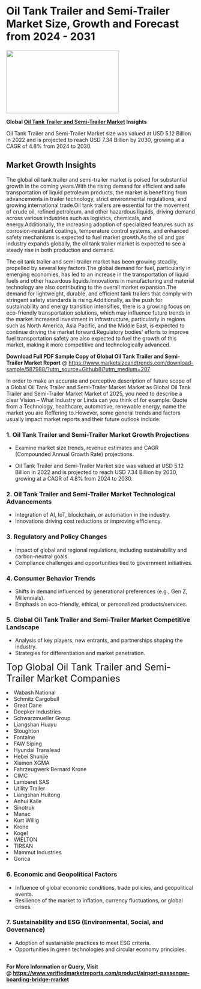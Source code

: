 <H1>Oil Tank Trailer and Semi-Trailer Market Size, Growth and Forecast from 2024 - 2031</H1><img class="aligncenter size-medium wp-image-584254" src="https://thirdeyenews.in/wp-content/uploads/2024/09/Global-Market-Research-300x168.jpeg" alt="" width="300" height="168" /><p><strong>Global&nbsp;<a href="https://www.marketsizeandtrends.com/download-sample/587988/?utm_source=Github8j?utm_medium=207">Oil Tank Trailer and Semi-Trailer Market</a> Insights</strong></p><p>Oil Tank Trailer and Semi-Trailer Market size was valued at USD 5.12 Billion in 2022 and is projected to reach USD 7.34 Billion by 2030, growing at a CAGR of 4.8% from 2024 to 2030.</p><p><h2>Market Growth Insights</h2> <p>The global oil tank trailer and semi-trailer market is poised for substantial growth in the coming years.With the rising demand for efficient and safe transportation of liquid petroleum products, the market is benefiting from advancements in trailer technology, strict environmental regulations, and growing international trade.Oil tank trailers are essential for the movement of crude oil, refined petroleum, and other hazardous liquids, driving demand across various industries such as logistics, chemicals, and energy.Additionally, the increasing adoption of specialized features such as corrosion-resistant coatings, temperature control systems, and enhanced safety mechanisms is expected to fuel market growth.As the oil and gas industry expands globally, the oil tank trailer market is expected to see a steady rise in both production and demand.</p> <p>The oil tank trailer and semi-trailer market has been growing steadily, propelled by several key factors.The global demand for fuel, particularly in emerging economies, has led to an increase in the transportation of liquid fuels and other hazardous liquids.Innovations in manufacturing and material technology are also contributing to the overall market expansion.The demand for lightweight, durable, and efficient tank trailers that comply with stringent safety standards is rising.Additionally, as the push for sustainability and energy transition intensifies, there is a growing focus on eco-friendly transportation solutions, which may influence future trends in the market.Increased investment in infrastructure, particularly in regions such as North America, Asia Pacific, and the Middle East, is expected to continue driving the market forward.Regulatory bodies' efforts to improve fuel transportation safety are also expected to fuel the growth of this market, making it more competitive and technologically advanced.</p> <p><span class=""><strong>Download Full PDF Sample Copy of Global Oil Tank Trailer and Semi-Trailer Market Report</strong> @ <a href="https://www.marketsizeandtrends.com/download-sample/587988/?utm_source=Github8j?utm_medium=207" target="_blank">https://www.marketsizeandtrends.com/download-sample/587988/?utm_source=Github8j?utm_medium=207</a></span></p><p>In order to make an accurate and perceptive description of future scope of a Global&nbsp;Oil Tank Trailer and Semi-Trailer Market Market as Global&nbsp;Oil Tank Trailer and Semi-Trailer Market Market of 2025, you need to describe a clear Vision &ndash; What Industry or Linda can you think of for example: Quote from a Technology, healthcare, automotive, renewable energy, name the market you are Reffering to.However, some general trends and factors usually impact market reports and their future outlook include:</p><h3>1.&nbsp;<strong>Oil Tank Trailer and Semi-Trailer Market Growth Projections</strong></h3><ul><li>Examine market size trends, revenue estimates and CAGR (Compounded Annual Growth Rate) projections.</li><li><p>Oil Tank Trailer and Semi-Trailer Market size was valued at USD 5.12 Billion in 2022 and is projected to reach USD 7.34 Billion by 2030, growing at a CAGR of 4.8% from 2024 to 2030.</p></li></ul><h3>2.&nbsp;<strong>Oil Tank Trailer and Semi-Trailer Market Technological Advancements</strong></h3><ul><li>Integration of AI, IoT, blockchain, or automation in the industry.</li><li>Innovations driving cost reductions or improving efficiency.</li></ul><h3>3.&nbsp;<strong>Regulatory and Policy Changes</strong></h3><ul><li>Impact of global and regional regulations, including sustainability and carbon-neutral goals.</li><li>Compliance challenges and opportunities tied to government initiatives.</li></ul><h3>4.&nbsp;<strong>Consumer Behavior Trends</strong></h3><ul><li>Shifts in demand influenced by generational preferences (e.g., Gen Z, Millennials).</li><li>Emphasis on eco-friendly, ethical, or personalized products/services.</li></ul><h3>5.&nbsp;<strong>Global Oil Tank Trailer and Semi-Trailer Market Competitive Landscape</strong></h3><ul><li>Analysis of key players, new entrants, and partnerships shaping the industry.</li><li>Strategies for differentiation and market penetration.</li></ul><p data-pm-slice="1 1 []"><span style="color: inherit; font-family: inherit; font-size: 25px;">Top Global Oil Tank Trailer and Semi-Trailer Market Companies</span></p><div class="" data-test-id=""><p><li>Wabash National</li><li> Schmitz Cargobull</li><li> Great Dane</li><li> Doepker Industries</li><li> Schwarzmueller Group</li><li> Liangshan Huayu</li><li> Stoughton</li><li> Fontaine</li><li> FAW Siping</li><li> Hyundai Translead</li><li> Hebei Shunjie</li><li> Xiamen XGMA</li><li> Fahrzeugwerk Bernard Krone</li><li> CIMC</li><li> Lamberet SAS</li><li> Utility Trailer</li><li> Liangshan Huitong</li><li> Anhui Kaile</li><li> Sinotruk</li><li> Manac</li><li> Kurt Willig</li><li> Krone</li><li> Kogel</li><li> WIELTON</li><li> TIRSAN</li><li> Mammut Industries</li><li> Gorica</li></p></div><h3>6.&nbsp;<strong>Economic and Geopolitical Factors</strong></h3><ul><li>Influence of global economic conditions, trade policies, and geopolitical events.</li><li>Resilience of the market to inflation, currency fluctuations, or global crises.</li></ul><h3>7.&nbsp;<strong>Sustainability and ESG (Environmental, Social, and Governance)</strong></h3><ul><li>Adoption of sustainable practices to meet ESG criteria.</li><li>Opportunities in green technologies and circular economy principles.</li></ul><h2><strong style="font-size: 14px;">For More Information or Query, Visit @&nbsp;</strong><a style="background-color: #ffffff; font-size: 14px;" href="https://www.marketsizeandtrends.com/report/oil-tank-trailer-and-semi-trailer-market/" target="_blank">https://www.verifiedmarketreports.com/product/airport-passenger-boarding-bridge-market</a></h2>
